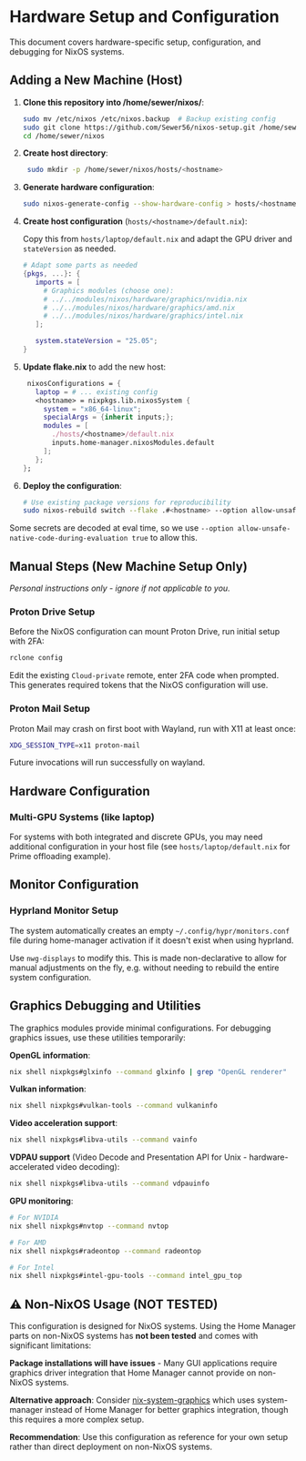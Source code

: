 # Hardware Setup and Configuration

This document covers hardware-specific setup, configuration, and debugging for NixOS systems.

## Adding a New Machine (Host)

1. **Clone this repository into /home/sewer/nixos/**:

   ```bash
   sudo mv /etc/nixos /etc/nixos.backup  # Backup existing config
   sudo git clone https://github.com/Sewer56/nixos-setup.git /home/sewer/nixos
   cd /home/sewer/nixos
   ```

2. **Create host directory**:
   ```bash
    sudo mkdir -p /home/sewer/nixos/hosts/<hostname>
   ```

3. **Generate hardware configuration**:
   ```bash
   sudo nixos-generate-config --show-hardware-config > hosts/<hostname>/hardware-configuration.nix
   ```

4. **Create host configuration** (`hosts/<hostname>/default.nix`):

   Copy this from `hosts/laptop/default.nix` and adapt the GPU
   driver and `stateVersion` as needed.

   ```nix
   # Adapt some parts as needed
   {pkgs, ...}: {
      imports = [
        # Graphics modules (choose one):
        # ../../modules/nixos/hardware/graphics/nvidia.nix
        # ../../modules/nixos/hardware/graphics/amd.nix 
        # ../../modules/nixos/hardware/graphics/intel.nix
      ];

      system.stateVersion = "25.05";
   }
   ```

5. **Update flake.nix** to add the new host:
   ```nix
    nixosConfigurations = {
      laptop = # ... existing config
      <hostname> = nixpkgs.lib.nixosSystem {
        system = "x86_64-linux";
        specialArgs = {inherit inputs;};
        modules = [
          ./hosts/<hostname>/default.nix
          inputs.home-manager.nixosModules.default
        ];
      };
   };
   ```

6. **Deploy the configuration**:
   ```bash
   # Use existing package versions for reproducibility
   sudo nixos-rebuild switch --flake .#<hostname> --option allow-unsafe-native-code-during-evaluation true
   ```

Some secrets are decoded at eval time, so we use `--option allow-unsafe-native-code-during-evaluation true` to allow this.

## Manual Steps (New Machine Setup Only)

*Personal instructions only - ignore if not applicable to you.*

### Proton Drive Setup

Before the NixOS configuration can mount Proton Drive, run initial setup with 2FA:

```bash
rclone config
```

Edit the existing `Cloud-private` remote, enter 2FA code when prompted. This generates required tokens that the NixOS configuration will use.

### Proton Mail Setup

Proton Mail may crash on first boot with Wayland, run with X11 at least once:

```bash
XDG_SESSION_TYPE=x11 proton-mail
```

Future invocations will run successfully on wayland.

## Hardware Configuration

### Multi-GPU Systems (like laptop)

For systems with both integrated and discrete GPUs, you may need additional configuration in your host file (see `hosts/laptop/default.nix` for Prime offloading example).

## Monitor Configuration

### Hyprland Monitor Setup

The system automatically creates an empty `~/.config/hypr/monitors.conf` file during home-manager activation if it doesn't exist when using hyprland.

Use `nwg-displays` to modify this.
This is made non-declarative to allow for manual adjustments on the fly, e.g. without needing to rebuild the entire system configuration.

## Graphics Debugging and Utilities

The graphics modules provide minimal configurations. For debugging graphics issues, use these utilities temporarily:

**OpenGL information**:
```bash
nix shell nixpkgs#glxinfo --command glxinfo | grep "OpenGL renderer"
```

**Vulkan information**:
```bash
nix shell nixpkgs#vulkan-tools --command vulkaninfo
```

**Video acceleration support**:
```bash
nix shell nixpkgs#libva-utils --command vainfo
```

**VDPAU support** (Video Decode and Presentation API for Unix - hardware-accelerated video decoding):
```bash
nix shell nixpkgs#libva-utils --command vdpauinfo
```

**GPU monitoring**:
```bash
# For NVIDIA
nix shell nixpkgs#nvtop --command nvtop

# For AMD
nix shell nixpkgs#radeontop --command radeontop

# For Intel
nix shell nixpkgs#intel-gpu-tools --command intel_gpu_top
```

## ⚠️ Non-NixOS Usage (NOT TESTED)

This configuration is designed for NixOS systems. Using the Home Manager parts on non-NixOS systems has **not been tested** and comes with significant limitations:

**Package installations will have issues** - Many GUI applications require graphics driver integration that Home Manager cannot provide on non-NixOS systems.

**Alternative approach**: Consider [nix-system-graphics](https://github.com/soupglasses/nix-system-graphics) which uses system-manager instead of Home Manager for better graphics integration, though this requires a more complex setup.

**Recommendation**: Use this configuration as reference for your own setup rather than direct deployment on non-NixOS systems.